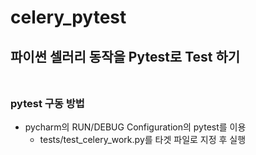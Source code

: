 # celery_pytest
파이썬 셀러리 동작을 Pytest로 Test 하기
<br></br>
---

### pytest 구동 방법
- pycharm의 RUN/DEBUG Configuration의 pytest를 이용
  - tests/test_celery_work.py를 타겟 파일로 지정 후 실행